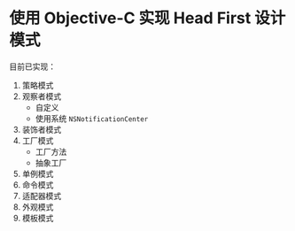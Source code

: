 # 使用 Objective-C 实现 Head First 设计模式

目前已实现：

1. 策略模式
2. 观察者模式
	* 自定义
	* 使用系统 `NSNotificationCenter`
3. 装饰者模式
4. 工厂模式
	* 工厂方法
 	* 抽象工厂
5. 单例模式
6. 命令模式
7. 适配器模式
8. 外观模式
9. 模板模式
